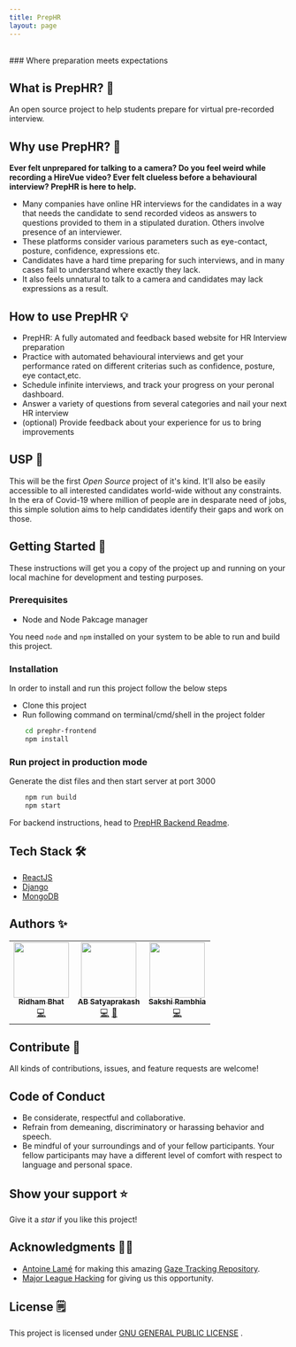 ```yaml
---
title: PrepHR
layout: page
---
```


<br>
### Where preparation meets expectations

## What is PrepHR? 📝
An open source project to help students prepare for virtual pre-recorded interview.

## Why use PrepHR? 🤔
<b>Ever felt unprepared for talking to a camera? Do you feel weird while recording a HireVue video? Ever felt clueless before a behavioural interview? PrepHR is here to help.</b>
* Many companies have online HR interviews for the candidates in a way that needs the candidate to send recorded videos as answers to questions provided to them in a stipulated duration. Others involve presence of an interviewer.
* These platforms consider various parameters such as eye-contact, posture, confidence, expressions etc.
* Candidates have a hard time preparing for such interviews, and in many cases fail to understand where exactly they lack.
* It also feels unnatural to talk to a camera and candidates may lack expressions as a result.

## How to use PrepHR 💡

* PrepHR: A fully automated and feedback based website for HR Interview preparation 
* Practice with automated behavioural interviews and get your performance rated on different criterias such as confidence, posture, eye contact,etc.
* Schedule infinite interviews, and track your progress on your peronal dashboard.
* Answer a variety of questions from several categories and nail your next HR interview
* (optional) Provide feedback about your experience for us to bring improvements

## USP 🎉
This will be the first *Open Source* project of it's kind. It'll also be easily accessible to all interested candidates world-wide without any constraints.
In the era of Covid-19 where million of people are in desparate need of jobs, this simple solution aims to help candidates identify their gaps and work on those.

[//]: #![screenshot](./app_screenshot.png)

## Getting Started 🏁

These instructions will get you a copy of the project up and running on your local machine for development and testing
purposes.

### Prerequisites

* Node and Node Pakcage manager

You need `node` and `npm` installed on your system to be able to run and build this project.

### Installation

In order to install and run this project follow the below steps

* Clone this project
* Run following command on terminal/cmd/shell in the project folder

```bash
    cd prephr-frontend
    npm install
```
### Run project in production mode

Generate the dist files and then start server at port 3000

```bash
    npm run build
    npm start
```

For backend instructions, head to [PrepHR Backend Readme](/prephr-backend/README.md).

## Tech Stack 🛠

- [ReactJS](https://reactjs.org/)
- [Django](https://www.djangoproject.com/)
- [MongoDB](https://www.mongodb.com/)

[//]: #![LiveDemoLink](https://livedemo.com)

## Authors ✨

<table>
  <tr>
    <td align="center"><a href="https://github.com/ridhambhat/"><img src="https://avatars3.githubusercontent.com/u/44293164?s=400&u=f7aa81105af2fa3f9e08310a25b094dee8707709&v=4" width="100px;" alt=""/><br /><sub><b>Ridham Bhat</b></sub></a><br /><a href="https://github.com/MLH-Fellowship/PrepHR/commits?author=ridhambhat" title="Code">💻</a></td>
    <td align="center"><a href="https://github.com/Imperial-lord/"><img src="https://avatars0.githubusercontent.com/u/45942031?s=400&u=72cc77bc88804d5aed0b7ce528cb78692ccccbed&v=4" width="100px;" alt=""/><br /><sub><b>AB Satyaprakash</b></sub></a><br /><a href="https://github.com/MLH-Fellowship/PrepHR/commits?author=Imperial-lord" title="Code">💻</a> <a href="https://www.figma.com/file/2UivqSl9HnkscnGExh5chx/PrepHR/" title="Design">🎨</a></td>
    <td align="center"><a href="https://github.com/Sakshi16/"><img src="https://avatars0.githubusercontent.com/u/22762379?s=400&v=4" width="100px;" alt=""/><br /><sub><b>Sakshi Rambhia</b></sub></a><br /><a href="https://github.com/MLH-Fellowship/PrepHR/commits?author=Sakshi16" title="Code">💻</a></td>
  </tr>
</table>

## Contribute 🤝
All kinds of contributions, issues, and feature requests are welcome!

## Code of Conduct
* Be considerate, respectful and collaborative.
* Refrain from demeaning, discriminatory or harassing behavior and speech.
* Be mindful of your surroundings and of your fellow participants. Your fellow participants may have a different level of comfort with respect to language and personal space.

## Show your support ⭐️
Give it a *star* if you like this project!

## Acknowledgments 🙏🏻
* [Antoine Lamé](https://github.com/antoinelame) for making this amazing [Gaze Tracking Repository](https://github.com/antoinelame/GazeTracking).
* [Major League Hacking](https://mlh.io/) for giving us this opportunity.

## License 🗒️

This project is licensed under [GNU GENERAL PUBLIC LICENSE](./LICENSE) .
